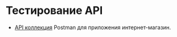 # Тестирование API
- [API коллекция](https://www.postman.com/espar/workspace/g9-mikhail-li/collection/20541504-221da1cb-c50a-40e8-9b17-bc563e13f3e8?action=share&creator=20541504&active-environment=20541504-3d77f342-3802-45e6-9b35-3cadfc21182f) Postman для приложения интернет-магазин.
